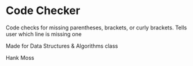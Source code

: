 # Code Checker

Code checks for missing parentheses, brackets, or curly brackets. Tells user which line is missing one

Made for Data Structures & Algorithms class

Hank Moss
